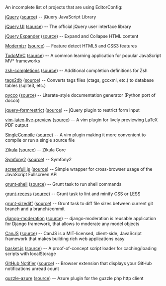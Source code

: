 An incomplete list of projects that are using EditorConfig:

[jQuery](http://jquery.com/) ([source](https://github.com/jquery/jquery)) -- jQuery JavaScript Library

[jQuery UI](http://jqueryui.com/) ([source](https://github.com/jquery/jquery-ui)) -- The official jQuery user interface library

[jQuery Expander](http://plugins.learningjquery.com/expander/) ([source](https://github.com/kswedberg/jquery-expander)) -- Expand and Collapse HTML content

[Modernizr](http://modernizr.com/) ([source](https://github.com/Modernizr/Modernizr)) -- Feature detect HTML5 and CSS3 features

[TodoMVC](http://todomvc.com) ([source](https://github.com/addyosmani/todomvc)) -- A common learning application for popular JavaScript MV* frameworks

[zsh-completions](http://github.com/zsh-users/zsh-completions#readme) ([source](http://github.com/zsh-users/zsh-completions)) -- Additional completion definitions for Zsh

[tags2db](http://xuhdev.github.com/tags2db) ([source](https://github.com/xuhdev/tags2db)) -- Converts tags files (ctags, gccxml, etc.) to database
tables (sqlite3, etc.)

[pycco](http://fitzgen.github.com/pycco/) ([source](https://github.com/fitzgen/pycco)) -- Literate-style documentation generator (Python port of docco)

[jquery-formrestrict](http://treyhunner.com/jquery-formrestrict/) ([source](https://github.com/treyhunner/jquery-formrestrict)) -- jQuery plugin to restrict form input

[vim-latex-live-preview](https://github.com/xuhdev/vim-latex-live-preview#readme) ([source](https://github.com/xuhdev/vim-latex-live-preview)) -- A vim plugin for lively previewing LaTeX PDF output

[SingleCompile](http://www.vim.org/scripts/script.php?script_id=3115) ([source](https://github.com/xuhdev/SingleCompile)) -- A vim plugin making it more convenient to compile or run a single source file

[Zikula](http://zikula.org/) ([source](https://github.com/zikula/core)) -- Zikula Core

[Symfony2](http://symfony.com/) ([source](https://github.com/symfony/symfony)) -- Symfony2

[screenfull.js](https://github.com/sindresorhus/screenfull.js#readme) ([source](https://github.com/sindresorhus/screenfull.js)) -- Simple wrapper for cross-browser usage of the JavaScript Fullscreen API

[grunt-shell](https://github.com/sindresorhus/grunt-shell#readme) ([source](https://github.com/sindresorhus/grunt-shell)) -- Grunt task to run shell commands

[grunt-recess](https://github.com/sindresorhus/grunt-recess#readme) ([source](https://github.com/sindresorhus/grunt-recess)) -- Grunt task to lint and minify CSS or LESS

[grunt-sizediff](https://github.com/sindresorhus/grunt-sizediff#readme) ([source](https://github.com/sindresorhus/grunt-sizediff)) -- Grunt task to diff file sizes between current git branch and a branch/commit

[django-moderation](https://github.com/dominno/django-moderation#readme) ([source](https://github.com/dominno/django-moderation)) -- django-moderation is reusable application for Django framework, that allows to moderate any model objects

[CanJS](http://canjs.us/) ([source](https://github.com/jupiterjs/canjs)) -- CanJS is a MIT-licensed, client-side, JavaScript framework that makes building rich web applications easy

[basket.js](http://addyosmani.github.com/basket.js/) ([source](https://github.com/addyosmani/basket.js)) -- A proof-of-concept script loader for caching/loading scripts with localStorage

[GitHub Notifier](https://github.com/sindresorhus/GitHub-Notifier#readme) ([source](https://github.com/sindresorhus/GitHub-Notifier)) -- Browser extension that displays your GitHub notifications unread count

[guzzle-azure](https://github.com/gimler/guzzle-azure#readme) ([source](https://github.com/gimler/guzzle-azure)) -- Azure plugin for the guzzle php http client